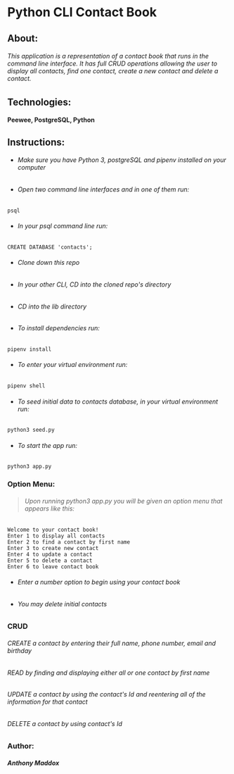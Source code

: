 # **Python CLI Contact Book**

## About:

###### This application is a representation of a contact book that runs in the command line interface. It has full CRUD operations allowing the user to display all contacts, find one contact, create a new contact and delete a contact.

## Technologies:

#### Peewee, PostgreSQL, Python

## Instructions:

- ###### Make sure you have Python 3, postgreSQL and pipenv installed on your computer

- ###### Open two command line interfaces and in one of them run:

```
psql
```

- ###### In your psql command line run:

```
CREATE DATABASE 'contacts';
```

- ###### Clone down this repo

- ###### In your other CLI, CD into the cloned repo's directory

- ###### CD into the lib directory

- ###### To install dependencies run:

```
pipenv install
```

- ###### To enter your virtual environment run:

```
pipenv shell
```

- ###### To seed initial data to contacts database, in your virtual environment run:

```
python3 seed.py
```

- ###### To start the app run:

```
python3 app.py
```

### Option Menu:

> ###### Upon running python3 app.py you will be given an option menu that appears like this:

```
Welcome to your contact book!
Enter 1 to display all contacts
Enter 2 to find a contact by first name
Enter 3 to create new contact
Enter 4 to update a contact
Enter 5 to delete a contact
Enter 6 to leave contact book
```

- ###### Enter a number option to begin using your contact book

- ###### You may delete initial contacts

### CRUD

###### _CREATE_ a contact by entering their full name, phone number, email and birthday

###### _READ_ by finding and displaying either all or one contact by first name

###### _UPDATE_ a contact by using the contact's Id and reentering all of the information for that contact

###### _DELETE_ a contact by using contact's Id

### Author:

##### Anthony Maddox
